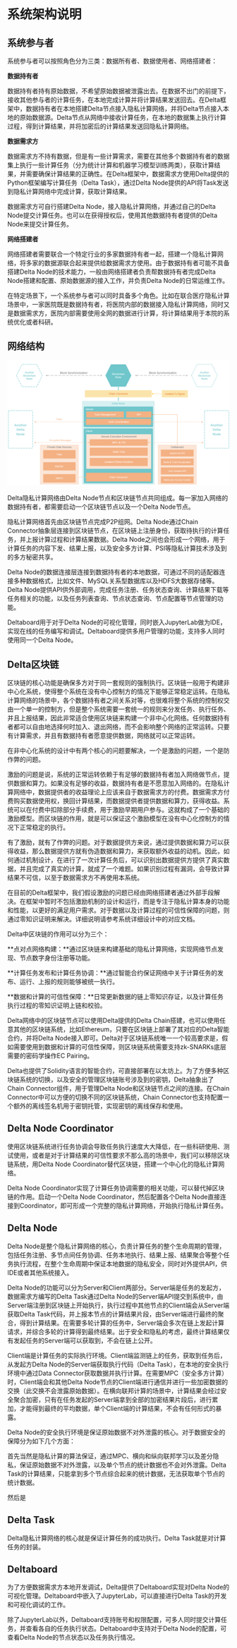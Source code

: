 # 系统架构说明

## 系统参与者

系统参与者可以按照角色分为三类：数据所有者、数据使用者、网络搭建者：

**数据持有者**

数据持有者持有原始数据，不希望原始数据被泄露出去。在数据不出门的前提下，接收其他参与者的计算任务，在本地完成计算并将计算结果发送回去。在Delta框架中，数据持有者在本地搭建Delta节点接入隐私计算网络，并将Delta节点接入本地的原始数据源。Delta节点从网络中接收计算任务，在本地的数据集上执行计算过程，得到计算结果，并将加密后的计算结果发送回隐私计算网络。

**数据需求方**

数据需求方不持有数据，但是有一些计算需求，需要在其他多个数据持有者的数据集上执行一些计算任务（分为统计计算和机器学习模型训练两类），获取计算结果，并需要确保计算结果的正确性。在Delta框架中，数据需求方使用Delta提供的Python框架编写计算任务（Delta Task），通过Delta Node提供的API将Task发送到隐私计算网络中完成计算，获取计算结果。

数据需求方可自行搭建Delta Node，接入隐私计算网络，并通过自己的Delta Node提交计算任务。也可以在获得授权后，使用其他数据持有者提供的Delta Node来提交计算任务。

**网络搭建者**

网络搭建者需要联合一个特定行业的多家数据持有者一起，搭建一个隐私计算网络，将多家的数据源联合起来提供给数据需求方使用。由于数据持有者可能不具备搭建Delta Node的技术能力，一般由网络搭建者负责帮数据持有者完成Delta Node搭建和配置、原始数据源的接入工作，并负责Delta Node的日常运维工作。

在特定场景下，一个系统参与者可以同时具备多个角色。比如在联合医疗隐私计算场景中，一家医院既是数据持有者，将医院内部的数据接入隐私计算网络，同时又是数据需求方，医院内部需要使用全网的数据进行计算，将计算结果用于本院的系统优化或者科研。

## 网络结构

![Delta&#x9690;&#x79C1;&#x8BA1;&#x7B97;&#x7F51;&#x7EDC;&#x7ED3;&#x6784;](.gitbook/assets/e89124f814c043299c1494ed9e1e277.png)

Delta隐私计算网络由Delta Node节点和区块链节点共同组成。每一家加入网络的数据持有者，都需要启动一个区块链节点以及一个Delta Node节点。

隐私计算网络首先由区块链节点完成P2P组网。Delta Node通过Chain Connector抽象层连接到区块链节点，在区块链上注册身份，获取待执行的计算任务，并上报计算过程和计算结果数据。Delta Node之间也会形成一个网络，用于计算任务的内容下发、结果上报，以及安全多方计算、PSI等隐私计算技术涉及到的多方秘密共享。

Delta Node的数据连接层连接到数据持有者的本地数据，可通过不同的适配器连接多种数据格式，比如文件、MySQL关系型数据库以及HDFS大数据存储等。Delta Node提供API供外部调用，完成任务注册、任务状态查询、计算结果下载等任务相关的功能，以及任务列表查询、节点状态查询、节点配置等节点管理的功能。

Deltaboard用于对于Delta Node的可视化管理，同时嵌入JupyterLab做为IDE，实现在线的任务编写和调试。Deltaboard提供多用户管理的功能，支持多人同时使用同一个Delta Node。

## Delta区块链

区块链的核心功能是确保多方对于同一套规则的强制执行。区块链一般用于构建非中心化系统，使得整个系统在没有中心控制方的情况下能够正常稳定运转。在隐私计算网络的场景中，各个数据持有者之间关系对等，也很难将整个系统的控制权交由一个单一的控制方，但是整个系统需要一套统一的规则来分发任务、执行任务、并且上报结果，因此非常适合使用区块链来构建一个非中心化网络。任何数据持有者都可以自由地选择何时加入、退出网络，而不会影响整个网络的正常运转。只要有计算需求，并且有数据持有者愿意提供数据，网络就可以正常运转。

在非中心化系统的设计中有两个核心的问题要解决，一个是激励的问题，一个是防作弊的问题。

激励的问题是说，系统的正常运转依赖于有足够的数据持有者加入网络做节点，提供数据和算力。如果没有足够的收益，数据持有者是不愿意加入网络的。在隐私计算网络中，数据提供者的收益理论上应该来自于数据需求方的付费。数据需求方付费购买数据使用权，换回计算结果，而数据提供者提供数据和算力，获得收益。系统可以在付费中扣除部分手续费，用于激励早期用户参与。这就构成了一个基础的激励模型。而区块链的作用，就是可以保证这个激励模型在没有中心化控制方的情况下正常稳定的执行。

有了激励，就有了作弊的问题。对于数据提供方来说，通过提供数据和算力可以获得收益，那么数据提供方就有伪造数据和算力，来获取额外收益的动机。因此，如何通过机制设计，在进行了一次计算任务后，可以识别出数据提供方提供了真实数据，并且完成了真实的计算，就成了一个难题。如果识别过程有漏洞，会导致计算结果不可信，以至于数据需求方不再使用本系统。

在目前的Delta框架中，我们假设激励的问题已经由网络搭建者通过外部手段解决。在框架中暂时不包括激励机制的设计和运行，而是专注于隐私计算本身的功能和性能，以更好的满足用户需求。对于数据以及计算过程的可信性保障的问题，则通过零知识证明来解决。详细说明请参考系统详细设计中的对应文档。

Delta中区块链的作用可以分为三个：

**点对点网络构建：**通过区块链来构建基础的隐私计算网络，实现网络节点发现、节点数字身份注册等功能。

**计算任务发布和计算任务协调：**通过智能合约保证网络中关于计算任务的发布、运行、上报的规则能够被统一执行。

**数据和计算的可信性保障：**日常更新数据的链上零知识存证，以及计算任务执行过程的零知识证明上链和校验。

Delta网络中的区块链节点可以使用Delta提供的Delta Chain搭建，也可以使用任意其他的区块链系统，比如Ethereum，只要在区块链上部署了其对应的Delta智能合约，并将Delta Node接入即可。Delta对于区块链系统唯一一个较高要求是，假如需要使用到数据和计算的可信性保障，则区块链系统需要支持zk-SNARKs底层需要的密码学操作EC Pairing。

Delta也提供了Solidity语言的智能合约，可直接部署在以太坊上。为了方便多种区块链系统的切换，以及安全的管理区块链账号涉及到的密钥，Delta抽象出了Chain Connector组件，用于管理Delta Node和区块链节点之间的连接。在Chain Connector中可以方便的切换不同的区块链系统，Chain Connector也支持配置一个额外的离线签名机用于密钥托管，实现密钥的离线保存和使用。

## Delta Node Coordinator

使用区块链系统进行任务协调会导致任务执行速度大大降低，在一些科研使用、测试使用，或者是对于计算结果的可信性要求不那么高的场景中，我们可以移除区块链系统，用Delta Node Coordinator替代区块链，搭建一个中心化的隐私计算网络。

Delta Node Coordinator实现了计算任务协调需要的相关功能，可以替代掉区块链的作用。启动一个Delta Node Coordinator，然后配置各个Delta Node直接连接到Coordinator，即可形成一个完整的隐私计算网络，开始执行隐私计算任务。

## Delta Node

Delta Node是整个隐私计算网络的核心，负责计算任务的整个生命周期的管理，包括任务注册、多节点间任务协调、任务本地执行、结果上报、结果聚合等整个任务执行流程，在整个生命周期中保证本地数据的隐私安全，同时对外提供API，供IDE或者其他系统接入。

Delta Node的功能可以分为Server和Client两部分。Server端是任务的发起方，数据需求方编写的Delta Task通过Delta Node的Server端API提交到系统中，由Server端注册到区块链上开始执行，执行过程中其他节点的Client端会从Server端获取Delta Task代码，并上报本节点的计算结果片段，由Server端进行最终的聚合，得到计算结果。在需要多轮计算的任务中，Server端会多次在链上发起计算请求，并综合多轮的计算得到最终结果。出于安全和隐私的考虑，最终计算结果仅有发起任务的Server端可以获取到，不会在链上公开。

Client端是计算任务的实际执行环境。Client端监测链上的任务，获取到任务后，从发起方Delta Node的Server端获取执行代码（Delta Task），在本地的安全执行环境中通过Data Connector获取数据并执行计算。在需要MPC（安全多方计算）时，Client端会和其他Delta Node节点的Client端进行通信并进行一些加密数据的交换（此交换不会泄露原始数据）。在横向联邦计算的场景中，计算结果会经过安全聚合加密，只有在任务发起的Server端拿到全部的加密结果片段后，进行累加，才能得到最终的平均数据，单个Client端的计算结果，不会有任何形式的暴露。

Delta Node的安全执行环境是保证原始数据不对外泄露的核心。对于数据安全的保障分为如下几个方面：

首先当然是隐私计算的算法保证，通过MPC、横向和纵向联邦学习以及差分隐私，保证原始数据不对外泄露，以及单个节点的统计数据也不会对外泄露。Delta Task的计算结果，只能拿到多个节点综合起来的统计数据，无法获取单个节点的统计数据。

然后是

## Delta Task

Delta隐私计算网络的核心就是保证计算任务的成功执行。Delta Task就是对计算任务的封装。

## Deltaboard

为了方便数据需求方本地开发调试，Delta提供了Deltaboard实现对Delta Node的可视化管理。Deltaboard中嵌入了JupyterLab，可以直接进行Delta Task的开发和可视化调试的工作。

除了JupyterLab以外，Deltaboard支持账号和权限配置，可多人同时提交计算任务，并查看各自的任务执行状态。Deltaboard中支持对于Delta Node的配置，可查看Delta Node的节点状态以及任务执行情况。


